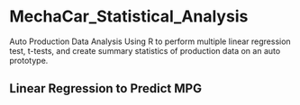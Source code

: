 # MechaCar_Statistical_Analysis
Auto Production Data Analysis Using R to perform multiple linear regression test, t-tests, and create summary statistics of production data on an auto prototype.

## Linear Regression to Predict MPG
